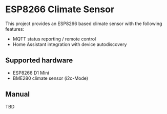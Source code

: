 # ESP8266 Climate Sensor

This project provides an ESP8266 based climate sensor with the following features:

* MQTT status reporting / remote control
* Home Assistant integration with device autodiscovery

## Supported hardware

* ESP8266 D1 Mini
* BME280 climate sensor (i2c-Mode)

## Manual

TBD
